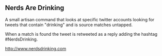 ## Nerds Are Drinking

A small artisan command that looks at specific twitter accounts looking for tweets that contain "drinking" and is source matches untapped. 

When a match is found the tweet is retweeted as a reply adding the hashtag #NerdsDrinking.

http://www.nerdsdrinking.com